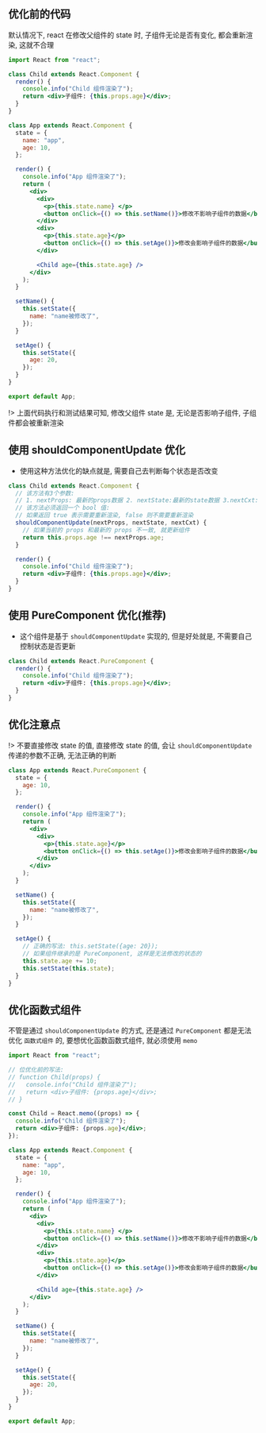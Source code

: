 ## 优化前的代码

默认情况下, react 在修改父组件的 state 时, 子组件无论是否有变化, 都会重新渲染, 这就不合理

```jsx
import React from "react";

class Child extends React.Component {
  render() {
    console.info("Child 组件渲染了");
    return <div>子组件: {this.props.age}</div>;
  }
}

class App extends React.Component {
  state = {
    name: "app",
    age: 10,
  };

  render() {
    console.info("App 组件渲染了");
    return (
      <div>
        <div>
          <p>{this.state.name} </p>
          <button onClick={() => this.setName()}>修改不影响子组件的数据</button>
        </div>
        <div>
          <p>{this.state.age}</p>
          <button onClick={() => this.setAge()}>修改会影响子组件的数据</button>
        </div>

        <Child age={this.state.age} />
      </div>
    );
  }

  setName() {
    this.setState({
      name: "name被修改了",
    });
  }

  setAge() {
    this.setState({
      age: 20,
    });
  }
}

export default App;
```

!> 上面代码执行和测试结果可知, 修改父组件 state 是, 无论是否影响子组件, 子组件都会被重新渲染

## 使用 shouldComponentUpdate 优化

- 使用这种方法优化的缺点就是, 需要自己去判断每个状态是否改变

```jsx
class Child extends React.Component {
  // 该方法有3个参数:
  // 1. nextProps: 最新的props数据 2. nextState:最新的state数据 3.nextCxt: 最新的 Context 数据
  // 该方法必须返回一个 bool 值:
  // 如果返回 true 表示需要重新渲染, false 则不需要重新渲染
  shouldComponentUpdate(nextProps, nextState, nextCxt) {
    // 如果当前的 props 和最新的 props 不一致, 就更新组件
    return this.props.age !== nextProps.age;
  }

  render() {
    console.info("Child 组件渲染了");
    return <div>子组件: {this.props.age}</div>;
  }
}
```

## 使用 PureComponent 优化(推荐)

- 这个组件是基于 `shouldComponentUpdate` 实现的, 但是好处就是, 不需要自己控制状态是否更新

```jsx
class Child extends React.PureComponent {
  render() {
    console.info("Child 组件渲染了");
    return <div>子组件: {this.props.age}</div>;
  }
}
```

## 优化注意点

!> 不要直接修改 state 的值, 直接修改 state 的值, 会让 `shouldComponentUpdate` 传递的参数不正确, 无法正确的判断

```jsx
class App extends React.PureComponent {
  state = {
    age: 10,
  };

  render() {
    console.info("App 组件渲染了");
    return (
      <div>
        <div>
          <p>{this.state.age}</p>
          <button onClick={() => this.setAge()}>修改会影响子组件的数据</button>
        </div>
      </div>
    );
  }

  setName() {
    this.setState({
      name: "name被修改了",
    });
  }

  setAge() {
    // 正确的写法: this.setState({age: 20});
    // 如果组件继承的是 PureComponent, 这样是无法修改的状态的
    this.state.age += 10;
    this.setState(this.state);
  }
}
```

## 优化函数式组件

不管是通过 `shouldComponentUpdate` 的方式, 还是通过 `PureComponent` 都是无法优化 `函数式组件` 的,
要想优化函数函数式组件, 就必须使用 `memo`

```jsx
import React from "react";

// 位优化前的写法:
// function Child(props) {
//   console.info("Child 组件渲染了");
//   return <div>子组件: {props.age}</div>;
// }

const Child = React.memo((props) => {
  console.info("Child 组件渲染了");
  return <div>子组件: {props.age}</div>;
});

class App extends React.Component {
  state = {
    name: "app",
    age: 10,
  };

  render() {
    console.info("App 组件渲染了");
    return (
      <div>
        <div>
          <p>{this.state.name} </p>
          <button onClick={() => this.setName()}>修改不影响子组件的数据</button>
        </div>
        <div>
          <p>{this.state.age}</p>
          <button onClick={() => this.setAge()}>修改会影响子组件的数据</button>
        </div>

        <Child age={this.state.age} />
      </div>
    );
  }

  setName() {
    this.setState({
      name: "name被修改了",
    });
  }

  setAge() {
    this.setState({
      age: 20,
    });
  }
}

export default App;
```
